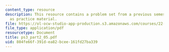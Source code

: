 ```yaml
---
content_type: resource
description: This resource contains a problem set from a previous semester, provided
  as practice material.
file: https://ol-ocw-studio-app-production.s3.amazonaws.com/courses/22-611j-introduction-to-plasma-physics-i-fall-2006/804fe66f391dea82bcee161fd27ba339_ps3_part2_05.pdf
file_type: application/pdf
resourcetype: Document
title: ps3_part2_05.pdf
uid: 804fe66f-391d-ea82-bcee-161fd27ba339
---
```


